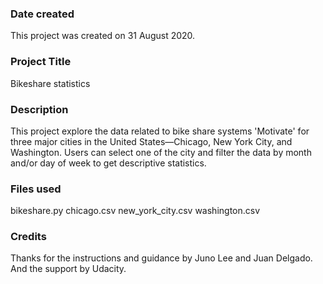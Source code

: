 ### Date created
This project was created on 31 August 2020.

### Project Title
Bikeshare statistics

### Description
This project explore the data related to bike share systems 'Motivate' for three major cities in the United States—Chicago, New York City, and Washington.
Users can select one of the city and filter the data by month and/or day of week to get descriptive statistics.

### Files used
bikeshare.py
chicago.csv
new_york_city.csv
washington.csv

### Credits
Thanks for the instructions and guidance by Juno Lee and Juan Delgado.
And the support by Udacity.
